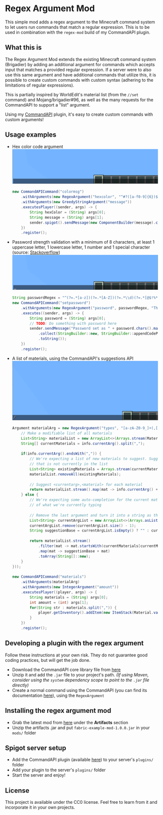 # Regex Argument Mod

This simple mod adds a regex argument to the Minecraft command system to let users run commands that match a regular expression. This is to be used in combination with the `regex-mod` build of my CommandAPI plugin.

## What this is

The Regex Argument Mod extends the existing Minecraft command system (Brigadier) by adding an additional argument for commands which accepts input that matches a provided regular expression. If a server were to also use this same argument and have additional commands that utilize this, it is possible to create custom commands with custom syntax (adhering to the limitations of regular expressions).

This is partially inspired by WorldEdit's material list (from the `//set` command) and Mojang/brigadier#96, as well as the many requests for the CommandAPI to support a "list" argument.

Using my [CommandAPI](https://github.com/JorelAli/CommandAPI) plugin, it's easy to create custom commands with custom arguments!

## Usage examples

- Hex color code argument
  ![Implementing a hex color code argument using a regex argument](./images/colormsg.gif)

  ```java
  new CommandAPICommand("colormsg")
      .withArguments(new RegexArgument("hexcolor", "^#?([a-f0-9]{6})$", "This is not a valid hex color!"))
      .withArguments(new GreedyStringArgument("message"))
      .executesPlayer((sender, args) -> {
          String hexColor = (String) args[0];
          String message = (String) args[1];
          sender.spigot().sendMessage(new ComponentBuilder(message).color(ChatColor.of(hexColor)).create());
      })
      .register();
  ```

- Password strength validation with a minimum of 8 characters, at least 1 uppercase letter, 1 lowercase letter, 1 number and 1 special character (source: [Stackoverflow](https://stackoverflow.com/a/21456918/4779071))
  ![Implementing a client-side password strength checker using a regex argument](./images/password.gif)

  ```java
  String passwordRegex = "^(?=.*[a-z])(?=.*[A-Z])(?=.*\\d)(?=.*[@$!%*?&])[A-Za-z\\d@$!%*?&]{8,}$";
  new CommandAPICommand("setpassword")
      .withArguments(new RegexArgument("password", passwordRegex, "This password is not strong enough!"))
      .executes((sender, args) -> {
          String password = (String) args[0];
          // TODO: Do something with password here
          sender.sendMessage("Password set as " + password.chars().map(c -> '*')
              .collect(StringBuilder::new, StringBuilder::appendCodePoint, StringBuilder::append)
              .toString());
      })
      .register();
  ```

- A list of materials, using the CommandAPI's suggestions API
  ![A list of materials using a regex argument and CommandAPI's suggestions](./images/materials.gif)
  ```java
  Argument materialArg = new RegexArgument("types", "[a-zA-Z0-9_]+(,[a-zA-Z0-9_]+)*").replaceSuggestions(ArgumentSuggestions.strings(info -> {
      // Make a modifiable list of all materials
      List<String> materialList = new ArrayList<>(Arrays.stream(Material.values()).map(Material::name).map(String::toLowerCase).toList());
      String[] currentMaterials = info.currentArg().split(",");
      
      if(info.currentArg().endsWith(",")) {
          // We're expecting a list of new materials to suggest. Suggest a new material
          // that is not currently in the list
          List<String> existingMaterials = Arrays.stream(currentMaterials).map(String::toLowerCase).toList();
          materialList.removeAll(existingMaterials);
          
          // Suggest <currentarg>,<material> for each material
          return materialList.stream().map(mat -> info.currentArg() + mat).toArray(String[]::new);
      } else {
          // We're expecting some auto-completion for the current material. Perform a search
          // of what we're currently typing
          
          // Remove the last argument and turn it into a string as the base for suggestions
          List<String> currentArgList = new ArrayList<>(Arrays.asList(currentMaterials));
          currentArgList.remove(currentArgList.size() - 1);
          String suggestionBase = currentArgList.isEmpty() ? "" : currentArgList.stream().collect(Collectors.joining(",")) + ",";
          
          return materialList.stream()
              .filter(mat -> mat.startsWith(currentMaterials[currentMaterials.length - 1].toLowerCase()))
              .map(mat -> suggestionBase + mat)
              .toArray(String[]::new);
      }
  }));

  new CommandAPICommand("materials")
      .withArguments(materialArg)
      .withArguments(new IntegerArgument("amount"))
      .executesPlayer((player, args) -> {
          String materials = (String) args[0];
          int amount = (int) args[1];
          for(String str : materials.split(",")) {
              player.getInventory().addItem(new ItemStack(Material.valueOf(str.toUpperCase()), amount));
          }
      })
      .register();
  ```

## Developing a plugin with the regex argument

Follow these instructions at your own risk. They do not guarantee good coding practices, but will get the job done.

- Download the CommandAPI core library file from [here](https://github.com/JorelAli/CommandAPI/actions/runs/2095198134)
- Unzip it and add the `.jar` file to your project's path. _(If using Maven, consider using the `system` dependency scope to point to the `.jar` file directly)_
- Create a normal command using the CommandAPI (you can find its documentation [here](https://commandapi.jorel.dev/)), using the `RegexArgument`

## Installing the regex argument mod

- Grab the latest mod from [here](https://github.com/JorelAli/MinecraftRegexArgumentMod/actions/runs/2095194157) under the **Artifacts** section
- Unzip the artifacts .jar and put `fabric-example-mod-1.0.0.jar` in your `mods/` folder

## Spigot server setup

- Add the CommandAPI plugin (available [here](https://github.com/JorelAli/CommandAPI/actions/runs/2095198134)) to your server's `plugins/` folder
- Add your plugin to the server's `plugins/` folder
- Start the server and enjoy!

## License

This project is available under the CC0 license. Feel free to learn from it and incorporate it in your own projects.
